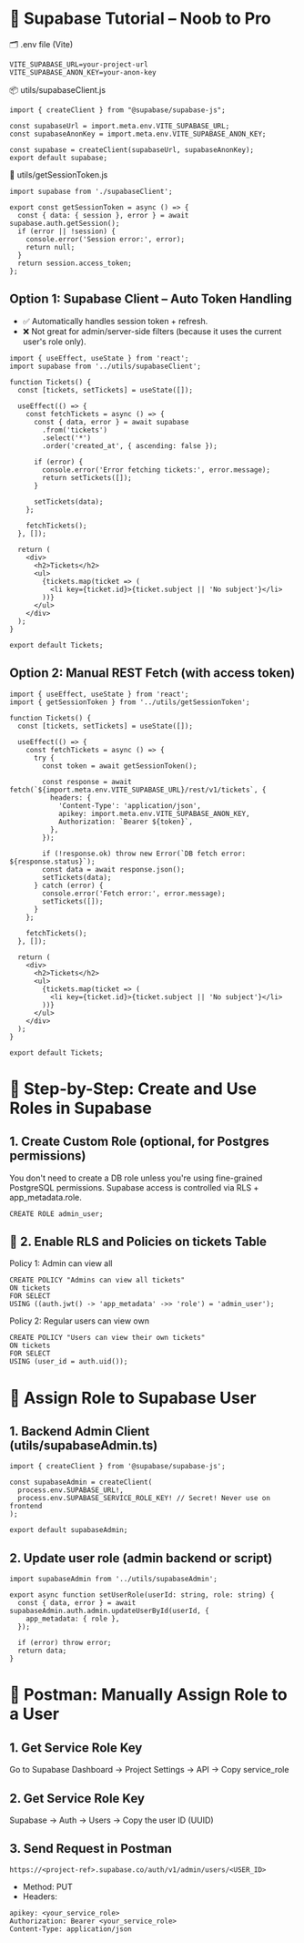 # 🧠 Supabase Tutorial – Noob to Pro

🗂️ .env file (Vite)
```
VITE_SUPABASE_URL=your-project-url
VITE_SUPABASE_ANON_KEY=your-anon-key
```

📦 utils/supabaseClient.js
```
import { createClient } from "@supabase/supabase-js";

const supabaseUrl = import.meta.env.VITE_SUPABASE_URL;
const supabaseAnonKey = import.meta.env.VITE_SUPABASE_ANON_KEY;

const supabase = createClient(supabaseUrl, supabaseAnonKey);
export default supabase;
```

🔐 utils/getSessionToken.js
```
import supabase from './supabaseClient';

export const getSessionToken = async () => {
  const { data: { session }, error } = await supabase.auth.getSession();
  if (error || !session) {
    console.error('Session error:', error);
    return null;
  }
  return session.access_token;
};
```

## Option 1: Supabase Client – Auto Token Handling
- ✅ Automatically handles session token + refresh.
- ❌ Not great for admin/server-side filters (because it uses the current user's role only).
```
import { useEffect, useState } from 'react';
import supabase from '../utils/supabaseClient';

function Tickets() {
  const [tickets, setTickets] = useState([]);

  useEffect(() => {
    const fetchTickets = async () => {
      const { data, error } = await supabase
        .from('tickets')
        .select('*')
        .order('created_at', { ascending: false });

      if (error) {
        console.error('Error fetching tickets:', error.message);
        return setTickets([]);
      }

      setTickets(data);
    };

    fetchTickets();
  }, []);

  return (
    <div>
      <h2>Tickets</h2>
      <ul>
        {tickets.map(ticket => (
          <li key={ticket.id}>{ticket.subject || 'No subject'}</li>
        ))}
      </ul>
    </div>
  );
}

export default Tickets;
```

## Option 2: Manual REST Fetch (with access token)
```
import { useEffect, useState } from 'react';
import { getSessionToken } from '../utils/getSessionToken';

function Tickets() {
  const [tickets, setTickets] = useState([]);

  useEffect(() => {
    const fetchTickets = async () => {
      try {
        const token = await getSessionToken();

        const response = await fetch(`${import.meta.env.VITE_SUPABASE_URL}/rest/v1/tickets`, {
          headers: {
            'Content-Type': 'application/json',
            apikey: import.meta.env.VITE_SUPABASE_ANON_KEY,
            Authorization: `Bearer ${token}`,
          },
        });

        if (!response.ok) throw new Error(`DB fetch error: ${response.status}`);
        const data = await response.json();
        setTickets(data);
      } catch (error) {
        console.error('Fetch error:', error.message);
        setTickets([]);
      }
    };

    fetchTickets();
  }, []);

  return (
    <div>
      <h2>Tickets</h2>
      <ul>
        {tickets.map(ticket => (
          <li key={ticket.id}>{ticket.subject || 'No subject'}</li>
        ))}
      </ul>
    </div>
  );
}

export default Tickets;
```

# 🔐 Step-by-Step: Create and Use Roles in Supabase

## 1. Create Custom Role (optional, for Postgres permissions)
You don't need to create a DB role unless you're using fine-grained PostgreSQL permissions.
Supabase access is controlled via RLS + app_metadata.role.

```
CREATE ROLE admin_user;
```

##  🔐 2. Enable RLS and Policies on tickets Table
Policy 1: Admin can view all
```
CREATE POLICY "Admins can view all tickets"
ON tickets
FOR SELECT
USING ((auth.jwt() -> 'app_metadata' ->> 'role') = 'admin_user');
```

Policy 2: Regular users can view own
```
CREATE POLICY "Users can view their own tickets"
ON tickets
FOR SELECT
USING (user_id = auth.uid());
```

# 👤 Assign Role to Supabase User

## 1. Backend Admin Client (utils/supabaseAdmin.ts)
```
import { createClient } from '@supabase/supabase-js';

const supabaseAdmin = createClient(
  process.env.SUPABASE_URL!,
  process.env.SUPABASE_SERVICE_ROLE_KEY! // Secret! Never use on frontend
);

export default supabaseAdmin;
```

## 2. Update user role (admin backend or script)
```
import supabaseAdmin from '../utils/supabaseAdmin';

export async function setUserRole(userId: string, role: string) {
  const { data, error } = await supabaseAdmin.auth.admin.updateUserById(userId, {
    app_metadata: { role },
  });

  if (error) throw error;
  return data;
}
```

# 🧪 Postman: Manually Assign Role to a User

## 1. Get Service Role Key
Go to Supabase Dashboard → Project Settings → API → Copy service_role

## 2. Get Service Role Key
Supabase → Auth → Users → Copy the user ID (UUID)

## 3. Send Request in Postman
```
https://<project-ref>.supabase.co/auth/v1/admin/users/<USER_ID>
```

- Method: PUT
- Headers:
```
apikey: <your_service_role>
Authorization: Bearer <your_service_role>
Content-Type: application/json
```